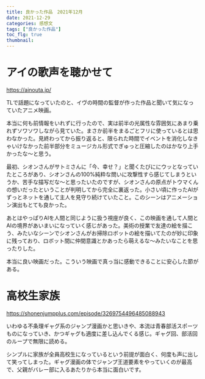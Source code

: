```yaml
---
title: 良かった作品　2021年12月
date: 2021-12-29
categories: 感想文
tags: ["良かった作品"]
toc_flg: true
thumbnail: 
---
```



# アイの歌声を聴かせて

https://ainouta.jp/

TLで話題になっていたのと、イヴの時間の監督が作った作品と聞いて気になっていたアニメ映画。

本当に何も前情報をいれずに行ったので、実は前半の光属性な雰囲気にあまり乗れずソワソワしながら見ていた。まさか前半をまるごとフリに使っているとは思わなかった。見終わってから振り返ると、限られた時間でイベントを消化しなきゃいけなかった前半部分をミュージカル形式でぎゅっと圧縮したのはかなり上手かったな～と思う。

最初、シオンさんがサトミさんに「今、幸せ？」と聞くたびににウッとなっていたところがあり、シオンさんの100%純粋な問いに攻撃性すら感じてしまうというか、苦手な描写だな～と思ったいたのですが、シオンさんの原点がトウマくんの想いだったということが判明してから完全に裏返った。小さい頃に作ったAIがずっとネットを通して主人を見守り続けていたこと。このシーンはアニメーション演出もとても良かった。

あとはやっぱりAIを人間と同じように扱う視座が良く、この映画を通して人間とAIの境界があいまいになっていく感じがあった。美術の授業で友達の絵を描こう、みたいなシーンでシオンさんがお掃除ロボットの絵を描いてたのが妙に印象に残っており、ロボット間に仲間意識とかあったら萌えるな～みたいなことを思ったりした。

本当に良い映画だった。こういう映画で真っ当に感動できることに安心した節がある。

# 高校生家族

https://shonenjumpplus.com/episode/3269754496485088943

いわゆる不条理ギャグ系のジャンプ漫画かと思いきや、本流は青春部活スポーツものになっていき、かつギャグも適度に差し込んでくる感じ。ギャグ回、部活回のループで無限に読める。

シンプルに家族が全員高校生になっているという前提が面白く、何度も声に出して笑ってしまった。ギャグ漫画の体でジャンプ王道要素をやっていくのが最高で、父親がバレー部に入るあたりから本当に面白いです。

